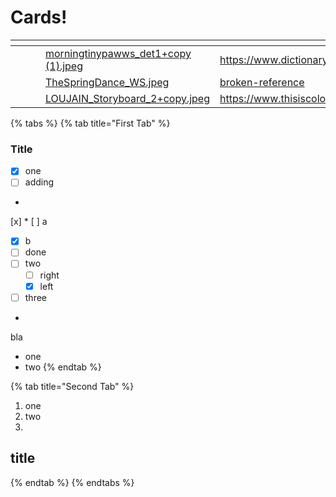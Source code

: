 # Cards!

<table data-view="cards"><thead><tr><th></th><th></th><th></th><th data-hidden data-card-cover data-type="files"></th><th data-hidden data-card-target data-type="content-ref"></th></tr></thead><tbody><tr><td></td><td></td><td></td><td><a href=".gitbook/assets/morningtinypawws_det1+copy (1).jpeg">morningtinypawws_det1+copy (1).jpeg</a></td><td><a href="https://www.dictionary.com/browse/colossal">https://www.dictionary.com/browse/colossal</a></td></tr><tr><td></td><td></td><td></td><td><a href=".gitbook/assets/TheSpringDance_WS.jpeg">TheSpringDance_WS.jpeg</a></td><td><a href="broken-reference/">broken-reference</a></td></tr><tr><td></td><td></td><td></td><td><a href=".gitbook/assets/LOUJAIN_Storyboard_2+copy.jpeg">LOUJAIN_Storyboard_2+copy.jpeg</a></td><td><a href="https://www.thisiscolossal.com/">https://www.thisiscolossal.com/</a></td></tr></tbody></table>

{% tabs %}
{% tab title="First Tab" %}
### Title

* [x] one
* [ ] adding
*
[x]   * [ ] a
  * [x] b
  * [ ] done
* [ ] two
  * [ ] right
  * [x] left
* [ ] three
*

&#x20;

bla&#x20;

* one
* two
{% endtab %}

{% tab title="Second Tab" %}
1. one
2. two
3.

## title
{% endtab %}
{% endtabs %}

